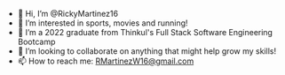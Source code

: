 - 👋 Hi, I’m @RickyMartinez16
- 👀 I’m interested in sports, movies and running!
- 🌱 I’m a 2022 graduate from Thinkul's Full Stack Software Engineering Bootcamp
- 💞️ I’m looking to collaborate on anything that might help grow my skills!
- 📫 How to reach me: RMartinezW16@gmail.com


<!---
RickyMartinez16/RickyMartinez16 is a ✨ special ✨ repository because its `README.md` (this file) appears on your GitHub profile.
You can click the Preview link to take a look at your changes.
--->
